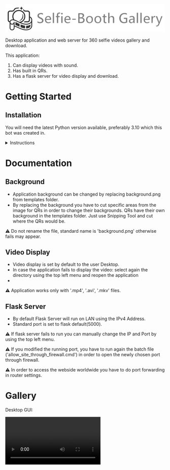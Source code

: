 ![](README_Assets/selfie_booth_logo.png)

Desktop application and web server for 360 selfie videos gallery and download.

This application:
1. Can display videos with sound.
2. Has built in QRs.
3. Has a flask server for video display and download.

# Getting Started

## Installation

You will need the latest Python version available, preferably 3.10 which this bot was created in.

<details><summary>Instructions</summary>
   
1. Install Python (preferably 3.10, any later version should be fine).
2. Install all the required packages by running autoconfig.py for each functionality.
3. Everything is done, just run selfiebooth_app.py and enjoy!

:warning: For flask server to run outside the local area network you have to open the port by using the batch file 'allow_site_through_firewall.cmd'.
</details>

# Documentation

## Background

- Application background can be changed by replacing background.png from templates folder.
- By replacing the background you have to cut specific areas from the image for QRs in order to change their backgrounds. QRs have their own background in the templates folder. Just use Snipping Tool and cut where the QRs would be.
  
:warning: Do not rename the file, standard name is 'background.png' otherwise fails may appear.

## Video Display

- Video display is set by default to the user Desktop.
- In case the application fails to display the video: select again the directory using the top left menu and reopen the application
- 
:warning: Application works only with '.mp4', '.avi', '.mkv' files.

## Flask Server
- By default Flask Server will run on LAN using the IPv4 Address.
- Standard port is set to flask default(5000).
  
:warning: If flask server fails to run you can manually change the IP and Port by using the top left menu.

:warning: If you modified the running port, you have to run again the batch file ('allow_site_through_firewall.cmd') in order to open the newly chosen port through firewall.

:warning: In order to access the webside worldwide you have to do port forwarding in router settings.

# Gallery

Desktop GUI:

<video src="https://github.com/Wucinni/Selfie-Booth/assets/demo.mp4" width="300" />
